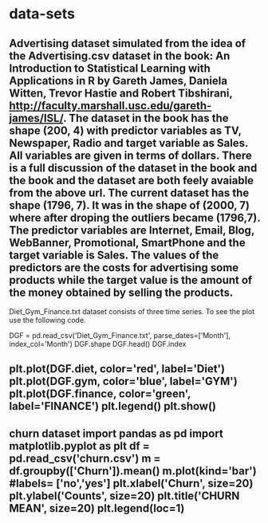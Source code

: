 # data-sets
Advertising dataset simulated from the idea of the Advertising.csv dataset in the book:  An Introduction to Statistical Learning with Applications in R
by Gareth James, Daniela Witten, Trevor Hastie and Robert Tibshirani, http://faculty.marshall.usc.edu/gareth-james/ISL/.
The dataset in the book has the shape (200, 4) with predictor variables as TV, Newspaper, Radio and target variable as Sales. All variables are given in terms of dollars.
There is a full discussion of the dataset in the book and the book and the dataset are both feely avaiable from the above url.
The current dataset has the shape (1796, 7). It was in the shape of (2000, 7) where after droping the outliers became (1796,7). The predictor variables are Internet, Email,
Blog, WebBanner, Promotional, SmartPhone and the target variable is Sales. The values of the predictors are the costs for advertising some products while the target value is
the amount of the money obtained by selling the products. 
---------------------------------------------------------------------------------------------------------------------------------------------------
Diet_Gym_Finance.txt dataset consists of three time series. To see the plot use the following code.

DGF = pd.read_csv('Diet_Gym_Finance.txt', parse_dates=['Month'], index_col='Month')
DGF.shape
DGF.head()
DGF.index

plt.plot(DGF.diet, color='red', label='Diet')
plt.plot(DGF.gym, color='blue', label='GYM')
plt.plot(DGF.finance, color='green', label='FINANCE')
plt.legend()
plt.show()
-------------------------------------------------------------------------------------------------------------------------------------------------------
churn dataset 
import pandas as pd
import matplotlib.pyplot as plt
df = pd.read_csv('churn.csv')
m = df.groupby(['Churn']).mean()
m.plot(kind='bar')
#labels= ['no','yes']
plt.xlabel('Churn', size=20)
plt.ylabel('Counts', size=20)
plt.title('CHURN MEAN', size=20)
plt.legend(loc=1)
---------------------------------------------------------------------------------------------------------------------------------------------------------





